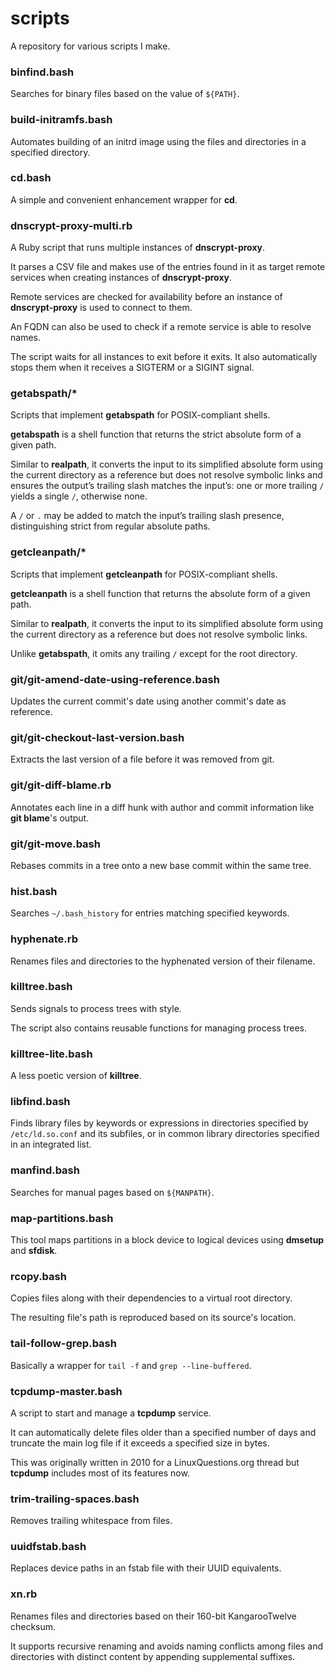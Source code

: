 # scripts

A repository for various scripts I make.

### binfind.bash

Searches for binary files based on the value of `${PATH}`.

### build-initramfs.bash

Automates building of an initrd image using the files and directories in
a specified directory.

### cd.bash

A simple and convenient enhancement wrapper for **cd**.

### dnscrypt-proxy-multi.rb

A Ruby script that runs multiple instances of **dnscrypt-proxy**.

It parses a CSV file and makes use of the entries found in it as target 
remote services when creating instances of **dnscrypt-proxy**.

Remote services are checked for availability before an instance of 
**dnscrypt-proxy** is used to connect to them.

An FQDN can also be used to check if a remote service is able to 
resolve names.

The script waits for all instances to exit before it exits.  It also 
automatically stops them when it receives a SIGTERM or a SIGINT signal.

### getabspath/*

Scripts that implement **getabspath** for POSIX-compliant shells.

**getabspath** is a shell function that returns the strict absolute 
form of a given path.

Similar to **realpath**, it converts the input to its simplified 
absolute form using the current directory as a reference but does not 
resolve symbolic links and ensures the output’s trailing slash matches 
the input’s: one or more trailing `/` yields a single `/`, otherwise 
none.

A `/` or `.` may be added to match the input’s trailing slash presence, 
distinguishing strict from regular absolute paths.

### getcleanpath/*

Scripts that implement **getcleanpath** for POSIX-compliant shells.

**getcleanpath** is a shell function that returns the absolute form of 
a given path.

Similar to **realpath**, it converts the input to its simplified 
absolute form using the current directory as a reference but does not 
resolve symbolic links.

Unlike **getabspath**, it omits any trailing `/` except for the root 
directory.

### git/git-amend-date-using-reference.bash

Updates the current commit's date using another commit's date as
reference.

### git/git-checkout-last-version.bash

Extracts the last version of a file before it was removed from git.

### git/git-diff-blame.rb

Annotates each line in a diff hunk with author and commit information
like **git blame**'s output.

### git/git-move.bash

Rebases commits in a tree onto a new base commit within the same tree.

### hist.bash

Searches `~/.bash_history` for entries matching specified keywords.

### hyphenate.rb

Renames files and directories to the hyphenated version of their
filename.

### killtree.bash

Sends signals to process trees with style.

The script also contains reusable functions for managing process trees.

### killtree-lite.bash

A less poetic version of **killtree**.

### libfind.bash

Finds library files by keywords or expressions in directories specified
by `/etc/ld.so.conf` and its subfiles, or in common library directories
specified in an integrated list.

### manfind.bash

Searches for manual pages based on `${MANPATH}`.

### map-partitions.bash

This tool maps partitions in a block device to logical devices using
**dmsetup** and **sfdisk**.

### rcopy.bash

Copies files along with their dependencies to a virtual root directory.

The resulting file's path is reproduced based on its source's location.

### tail-follow-grep.bash

Basically a wrapper for `tail -f` and `grep --line-buffered`.

### tcpdump-master.bash

A script to start and manage a **tcpdump** service.

It can automatically delete files older than a specified number of days
and truncate the main log file if it exceeds a specified size in bytes.

This was originally written in 2010 for a LinuxQuestions.org thread but
**tcpdump** includes most of its features now.

### trim-trailing-spaces.bash

Removes trailing whitespace from files.

### uuidfstab.bash

Replaces device paths in an fstab file with their UUID equivalents.

### xn.rb

Renames files and directories based on their 160-bit KangarooTwelve
checksum.

It supports recursive renaming and avoids naming conflicts among files
and directories with distinct content by appending supplemental
suffixes.

